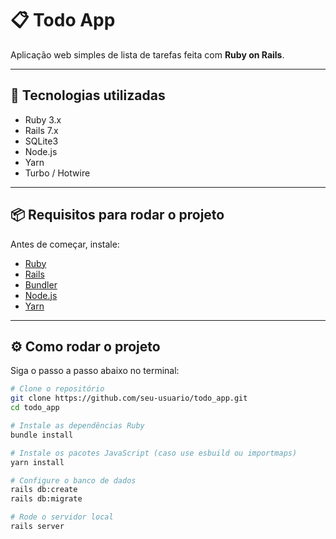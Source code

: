 # 📋 Todo App

Aplicação web simples de lista de tarefas feita com **Ruby on Rails**.

---

## 🚀 Tecnologias utilizadas

- Ruby 3.x
- Rails 7.x
- SQLite3
- Node.js
- Yarn
- Turbo / Hotwire

---

## 📦 Requisitos para rodar o projeto

Antes de começar, instale:

- [Ruby](https://www.ruby-lang.org/)
- [Rails](https://rubyonrails.org/)
- [Bundler](https://bundler.io/)
- [Node.js](https://nodejs.org/)
- [Yarn](https://classic.yarnpkg.com/en/docs/install)

---

## ⚙️ Como rodar o projeto

Siga o passo a passo abaixo no terminal:

```bash
# Clone o repositório
git clone https://github.com/seu-usuario/todo_app.git
cd todo_app

# Instale as dependências Ruby
bundle install

# Instale os pacotes JavaScript (caso use esbuild ou importmaps)
yarn install

# Configure o banco de dados
rails db:create
rails db:migrate

# Rode o servidor local
rails server
